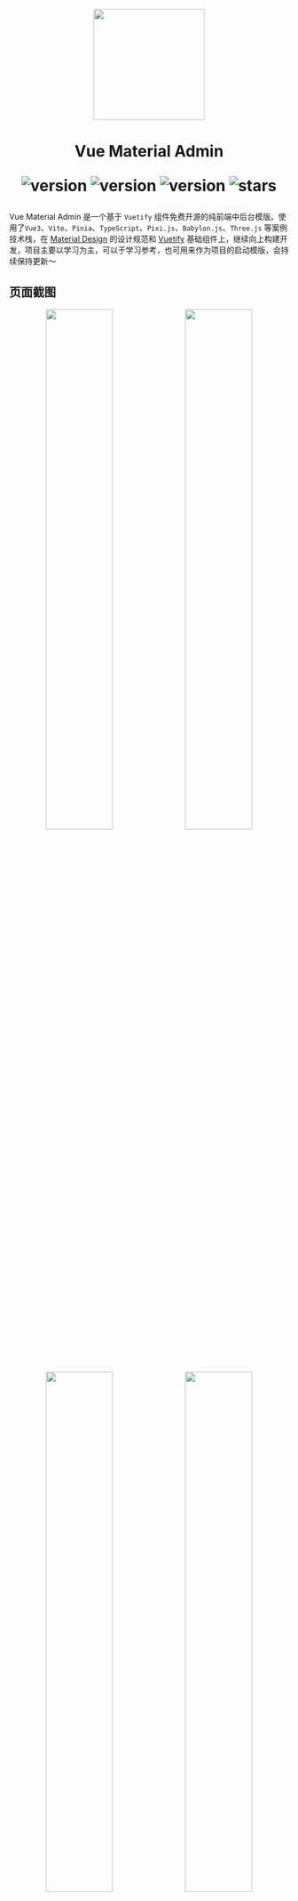 <p align="center">
  <img width="200" src="https://gitee.com/chenhuajie/vue-material-admin/raw/master/src/assets/admin-logo.png">
</p>

<h1 align="center">
    Vue Material Admin
<div align="center">


![version](https://img.shields.io/badge/Vue-3.x-blue.svg)
![version](https://img.shields.io/badge/Vuetify-3.5.x-red.svg)
![version](https://img.shields.io/badge/Vite-4.x-green.svg)
![stars](https://img.shields.io/github/stars/armomu/vue-material-admin.svg?style=social&label=Stars)

</div>

</h1>


Vue Material Admin 是一个基于 `Vuetify` 组件免费开源的纯前端中后台模版。使用了`Vue3`、`Vite`、`Pinia`、`TypeScript`、`Pixi.js`、`Babylon.js`、`Three.js` 等案例技术栈，在 [Material Design](https://m3.material.io/) 的设计规范和 [Vuetify](https://vuetifyjs.com/zh-Hans/) 基础组件上，继续向上构建开发，项目主要以学习为主，可以于学习参考，也可用来作为项目的启动模版，会持续保持更新～


## 页面截图

<p align="center">
  <img width="49%" src="https://github.com/armomu/vue-material-admin/raw/master/src/assets/tesla.png">
  <img width="49%" src="https://github.com/armomu/vue-material-admin/raw/master/src/assets/smart_house.png">
  <img width="49%" src="https://github.com/armomu/vue-material-admin/raw/master/src/assets/babylonjs.png">
  <img width="49%" src="https://github.com/armomu/vue-material-admin/raw/master/src/assets/edit_layer.png">
</p>

## 预览地址
- [https://chenhuajie.gitee.io/vue-material-admin](https://chenhuajie.gitee.io/vue-material-admin/)

> ⚠️ 如果你是第二次打开左下角弹出更新提示的时候按f12清除一下缓存硬性重新加载一下吧！那个PWA缓存不好搞、搞不定，PWA代码已经删了但是还是会有缓存，不想搞了这东西在国内没人用懒得修了

## TODO
1. 智能家居控制中心组件
    - ✅ Apexcharts
    - ✅ 环形控制器(支持鼠标拖动进度)
    - ✅ 音乐播放器
    - ✅ 360度全景图预览(支持移动设备陀螺仪)
2. 高德地图
    - ✅ 轨迹回放
    - ❌ GeoJSON
3. [Three.js](https://chenhuajie.gitee.io/vue-material-admin/#/graphics/three-js)
    - ✅ 导入360全景图
    - ✅ 导入glb、gltf模型
4. [Babylon.js](https://github.com/armomu/ergoudan) 
    - ✅ Havok物理引擎
    - ✅ 使用WSAD、空格键控制角色
    - ✅ 上下楼梯
    - ✅ 上下坡
5. [Pixi.js捕鱼DEMO](https://chenhuajie.gitee.io/vue-material-admin/#/graphics/pixijs) 
    - ✅ 小鱼自动移动
    - ✅ 射击撒网
    - ❌ 小鱼获取新位置后旋转对应角度方向
    - ❌ 音频
6. 页面拖拽编辑 🤔️推荐使用[Craft.js](https://craft.js.org/examples/landing/)
    - ✅ 元素大小调整、组件拖拽、顺序拖拽、显示删除
    - ✅ 右键菜单
    - ❌ 属性、事件编辑
    - ❌ 标尺
    - ❌ 缩放
7. 适配
    - ✅ 夜间模式
    - ✅ 适配移动设备(大部分适配)
    - ✅ 主题颜色修改
8. 权限
    - ❌ 角色权限
    - ❌ 按钮权限
9. 管理后台
    - ❌ Nest.js

## 本地开发

> ⚠️ 本地开发需要 `nodejs` 14.18+以上版本，

```
# 克隆项目
git clone https://github.com/armomu/vue-material-admin.git

# 打开文件目录
cd vue-material-admin

# 安装依赖
// yarn 或者 npm i

# 本地运行
npm run dev

```

